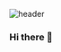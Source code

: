 ![header](https://capsule-render.vercel.app/api?type=waving&color=0:FFE4E1,100:FFB6C1&height=100&section=header)
### Hi there 👋
<!--
**qhj1019-hyejin/qhj1019-hyejin** is a ✨ _special_ ✨ repository because its `README.md` (this file) appears on your GitHub profile.

Here are some ideas to get you started:

- 🔭 I’m currently working on ...
- 🌱 I’m currently learning ...
- 👯 I’m looking to collaborate on ...
- 🤔 I’m looking for help with ...
- 💬 Ask me about ...
- 📫 How to reach me: ...
- 😄 Pronouns: ...
- ⚡ Fun fact: ...
-->
